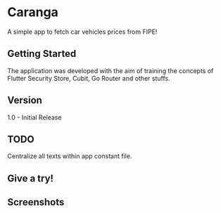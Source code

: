 # Caranga

A simple app to fetch car vehicles prices from FIPE! 

## Getting Started

The application was developed with the aim of training the concepts of Flutter Security Store, Cubit, Go Router and other stuffs.  

## Version  
 
1.0 - Initial Release

## TODO  

Centralize all texts within app constant file.
  
## Give a try!  



## Screenshots  